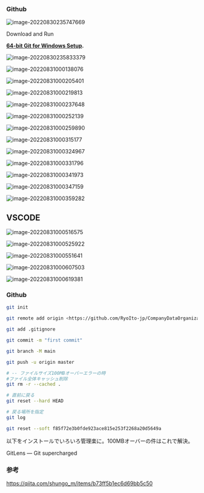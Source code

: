 

### Github



![image-20220830235747669](https://github.com/RyoIto-jp/CompanyDataOrganization/blob/master/doc/Install_Github.assets/image-20220830235747669.png)



Download and Run

**[64-bit Git for Windows Setup](https://github.com/git-for-windows/git/releases/download/v2.37.2.windows.2/Git-2.37.2.2-64-bit.exe).**

![image-20220830235833379](https://github.com/RyoIto-jp/CompanyDataOrganization/blob/master/doc/Install_Github.assets/image-20220830235833379.png)



![image-20220831000138076](https://github.com/RyoIto-jp/CompanyDataOrganization/blob/master/doc/Install_Github.assets/image-20220831000138076.png)



![image-20220831000205401](https://github.com/RyoIto-jp/CompanyDataOrganization/blob/master/doc/Install_Github.assets/image-20220831000205401.png)



![image-20220831000219813](https://github.com/RyoIto-jp/CompanyDataOrganization/blob/master/doc/Install_Github.assets/image-20220831000219813.png)



![image-20220831000237648](https://github.com/RyoIto-jp/CompanyDataOrganization/blob/master/doc/Install_Github.assets/image-20220831000237648.png)



![image-20220831000252139](https://github.com/RyoIto-jp/CompanyDataOrganization/blob/master/doc/Install_Github.assets/image-20220831000252139.png)



![image-20220831000259890](https://github.com/RyoIto-jp/CompanyDataOrganization/blob/master/doc/Install_Github.assets/image-20220831000259890.png)



![image-20220831000315177](https://github.com/RyoIto-jp/CompanyDataOrganization/blob/master/doc/Install_Github.assets/image-20220831000315177.png)



![image-20220831000324967](https://github.com/RyoIto-jp/CompanyDataOrganization/blob/master/doc/Install_Github.assets/image-20220831000324967.png)



![image-20220831000331796](https://github.com/RyoIto-jp/CompanyDataOrganization/blob/master/doc/Install_Github.assets/image-20220831000331796.png)



![image-20220831000341973](https://github.com/RyoIto-jp/CompanyDataOrganization/blob/master/doc/Install_Github.assets/image-20220831000341973.png)



![image-20220831000347159](https://github.com/RyoIto-jp/CompanyDataOrganization/blob/master/doc/Install_Github.assets/image-20220831000347159.png)



![image-20220831000359282](https://github.com/RyoIto-jp/CompanyDataOrganization/blob/master/doc/Install_Github.assets/image-20220831000359282.png)





## VSCODE

![image-20220831000516575](https://github.com/RyoIto-jp/CompanyDataOrganization/blob/master/doc/Install_Github.assets/image-20220831000516575.png)

![image-20220831000525922](https://github.com/RyoIto-jp/CompanyDataOrganization/blob/master/doc/Install_Github.assets/image-20220831000525922.png)

![image-20220831000551641](https://github.com/RyoIto-jp/CompanyDataOrganization/blob/master/doc/Install_Github.assets/image-20220831000551641.png)

![image-20220831000607503](https://github.com/RyoIto-jp/CompanyDataOrganization/blob/master/doc/Install_Github.assets/image-20220831000607503.png)

![image-20220831000619381](https://github.com/RyoIto-jp/CompanyDataOrganization/blob/master/doc/Install_Github.assets/image-20220831000619381.png)





### Github

```bash
git init

git remote add origin <https://github.com/RyoIto-jp/CompanyDataOrganization.git>

git add .gitignore

git commit -m "first commit"

git branch -M main

git push -u origin master

# -- ファイルサイズ100MBオーバーエラーの時
#ファイル全体キャッシュ削除
git rm -r --cached .

# 直前に戻る
git reset --hard HEAD

# 戻る場所を指定
git log

git reset --soft f85f72e3b0fde923ace815e253f2268a20d5649a
```

以下をインストールでいろいろ管理楽に。100MBオーバーの件はこれで解決。

GitLens — Git supercharged



### 参考

https://qiita.com/shungo_m/items/b73ff5b1ec6d69bb5c50

